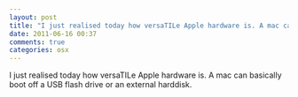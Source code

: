 ```yaml
---
layout: post
title: "I just realised today how versaTILe Apple hardware is. A mac can basically boot off a USB flash drive or an external harddisk."
date: 2011-06-16 00:37
comments: true
categories: osx
---
```


I just realised today how versaTILe Apple hardware is. A mac can basically boot off a USB flash drive or an external harddisk.

